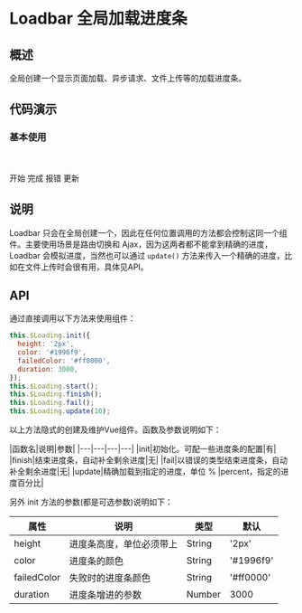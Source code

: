 # Loadbar 全局加载进度条

## 概述
全局创建一个显示页面加载、异步请求、文件上传等的加载进度条。

## 代码演示

### 基本使用

<br>
<br>
<w-button prefix="demo" v-bind:click="start">开始</w-button>
<w-button prefix="demo" type="primary" v-bind:click="finish">完成</w-button>
<w-button prefix="demo" type="danger" v-bind:click="fail">报错</w-button>
<w-button prefix="demo" type="dash" v-bind:click="update">更新</w-button>

## 说明
Loadbar 只会在全局创建一个，因此在任何位置调用的方法都会控制这同一个组件。主要使用场景是路由切换和 Ajax，因为这两者都不能拿到精确的进度，Loadbar 会模拟进度，当然也可以通过 `update()` 方法来传入一个精确的进度，比如在文件上传时会很有用，具体见API。

## API

通过直接调用以下方法来使用组件：

``` js
this.$Loading.init({
  height: '2px',
  color: '#1996f9',
  failedColor: '#ff0000',
  duration: 3000,
});
this.$Loading.start();
this.$Loading.finish();
this.$Loading.fail();
this.$Loading.update(10);
```

以上方法隐式的创建及维护Vue组件。函数及参数说明如下：

|函数名|说明|参数|
|---|---|---|---|
|init|初始化。可配一些进度条的配置|有|
|finish|结束进度条，自动补全剩余进度|无|
|fail|以错误的类型结束进度条，自动补全剩余进度|无|
|update|精确加载到指定的进度，单位 % |percent，指定的进度百分比|

另外 init 方法的参数(都是可选参数)说明如下：

|属性|说明|类型|默认|
|---|---|---|---|
|height|进度条高度，单位必须带上|String|'2px'|
|color|进度条的颜色|String|'#1996f9'|
|failedColor|失败时的进度条颜色|String|'#ff0000'|
|duration|进度条增进的参数|Number|3000|

<script>
import WLoadbar from '../water/loadbar/index';
import WButton from '../water/button/Button';

export default {
  mounted() {
    WLoadbar.init();
  },
  methods: {
    start() {
      WLoadbar.start();
    },
    finish() {
      WLoadbar.finish();
    },
    fail() {
      WLoadbar.fail();
    },
    update () {
      WLoadbar.update(10);
    },
  },
  components: {
    WLoadbar,
    WButton,
  },
}
</script>
<style lang="scss">
@import '../water/button/style/button.scss';
@import '../water/loadbar/style/loadbar.scss';

.demo-button {
  margin: 0 8px 8px 0;
  vertical-align: middle;
}
</style>

